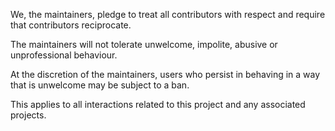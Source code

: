 We, the maintainers, pledge to treat all contributors with respect and require that contributors reciprocate.

The maintainers will not tolerate unwelcome, impolite, abusive or unprofessional behaviour.

At the discretion of the maintainers, users who persist in behaving in a way that is unwelcome may be subject to a ban.

This applies to all interactions related to this project and any associated projects.

